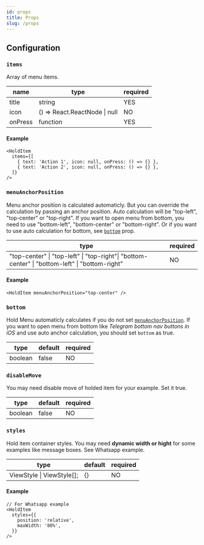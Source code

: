 ```yaml
---
id: props
title: Props
slug: /props
---
```


## Configuration

### `items`

Array of menu items.

| name    | type                          | required |
| ------- | ----------------------------- | -------- |
| title   | string                        | YES      |
| icon    | () => React.ReactNode \| null | NO       |
| onPress | function                      | YES      |

#### Example

```tsx
<HoldItem
  items={[
    { text: 'Action 1', icon: null, onPress: () => {} },
    { text: 'Action 2', icon: null, onPress: () => {} },
  ]}
/>
```

### `menuAnchorPosition`

Menu anchor position is calculated automaticly. But you can override the calculation by passing an anchor position.
Auto calculation will be "top-left", "top-center" or "top-right". If you want to open menu from bottom, you need to use
"bottom-left", "bottom-center" or "bottom-right". Or if you want to use auto calculation for bottom, see [`bottom`](#bottom) prop.

| type                                                                                           | required |
| ---------------------------------------------------------------------------------------------- | -------- |
| "top-center" \| "top-left" \| "top-right"\| "bottom-center" \| "bottom-left" \| "bottom-right" | NO       |

#### Example

```tsx
<HoldItem menuAnchorPosition="top-center" />
```

### `bottom`

Hold Menu automaticly calculates if you do not set [`menuAnchorPosition`](#menuanchorposition).
If you want to open menu from bottom like _Telegram bottom nav buttons in iOS_ and use auto anchor calculation,
you should set `bottom` as true.

| type    | default | required |
| ------- | ------- | -------- |
| boolean | false   | NO       |

### `disableMove`

You may need disable move of holded item for your example. Set it true.

| type    | default | required |
| ------- | ------- | -------- |
| boolean | false   | NO       |

### `styles`

Hold item container styles. You may need **dynamic width or hight** for some examples like message boxes. See Whatsapp example.

| type                      | default | required |
| ------------------------- | ------- | -------- |
| ViewStyle \| ViewStyle[]; | {}      | NO       |

#### Example

```tsx
// For Whatsapp example
<HoldItem
  styles={{
    position: 'relative',
    maxWidth: '80%',
  }}
/>
```
